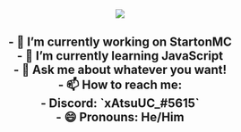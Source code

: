 <h2 align="center">
  <a href="https://github.com/xAtsuUC">
    <img align="center" src="https://github-readme-stats.vercel.app/api/?username=xAtsuUC&show_icons=true&theme=onedark">
  </a>
  <br>

<h2 align="center">
 - 🔭 I’m currently working on <a>StartonMC</a href="https://startonmc.com"> <br>
 - 🌱 I’m currently learning <a>JavaScript</a href="https://js.org)"> <br>
 - 💬 Ask me about whatever you want! <br>
 - 📫 How to reach me: <br>
 - Discord: `xAtsuUC_#5615` <br>
 - 😄 Pronouns: He/Him
</h3>

<!--

**xAtsuUC/xAtsuUC** is a ✨ _special_ ✨ repository because its `README.md` (this file) appears on your GitHub profile.

Here are some ideas to get you started:

-->
